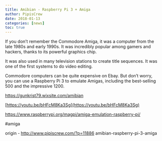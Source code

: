```yaml
---
title: Amibian - Raspberry Pi 3 + Amiga
author: PipisCrew
date: 2018-01-13
categories: [news]
toc: true
---
```


If you don’t remember the Commodore Amiga, it was a computer from the late 1980s and early 1990s. It was incredibly popular among gamers and hackers, thanks to its powerful graphics chip.

It was also used in many television stations to create title sequences. It was one of the first systems to do video editing.

Commodore computers can be quite expensive on Ebay. But don’t worry, you can use a Raspberry Pi 3 to emulate Amigas, including the best-selling 500 and the impressive 1200.

https://gunkrist79.wixsite.com/amibian

[https://youtu.be/bHFcM8Ka3Sg](https://youtu.be/bHFcM8Ka3Sg)

https://www.raspberrypi.org/magpi/amiga-emulation-raspberry-pi/

#amiga

origin - http://www.pipiscrew.com/?p=11886 amibian-raspberry-pi-3-amiga